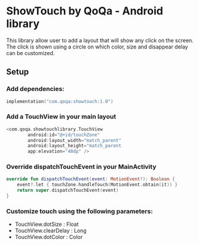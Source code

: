 # ShowTouch by QoQa - Android library

This library allow user to add a layout that will show any click on the screen.
The click is shown using a circle on which color, size and disappear delay can be customized.

## Setup

### Add dependencies:

```kotlin
implementation("com.qoqa:showtouch:1.0")
```

### Add a TouchView in your main layout

```kotlin
<com.qoqa.showtouchlibrary.TouchView
        android:id="@+id/touchZone"
        android:layout_width="match_parent"
        android:layout_height="match_parent
        app:elevation="48dp" />
```

### Override dispatchTouchEvent in your MainActivity

```kotlin
override fun dispatchTouchEvent(event: MotionEvent?): Boolean {
    event?.let { touchZone.handleTouch(MotionEvent.obtain(it)) }
    return super.dispatchTouchEvent(event)
}
```

### Customize touch using the following parameters:
* TouchView.dotSize : Float
* TouchView.clearDelay : Long
* TouchView.dotColor : Color
